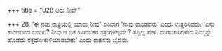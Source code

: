 +++
title = "028 ಆರು ನೀವ್"

+++
28. 'ಈ ನಡು ರಾತ್ರಿಯಲ್ಲಿ ಯಾರು ನೀವು'  ಎಂದಾಗ 'ನಾವು ಪಾಂಡವರು' ಎಂದು ಉತ್ತರಿಸಿದರು. 'ಏನು ಕಾರಣದಿಂದ ಬಂದಿರಿ? ನೀವು ಆ ಬಕ ಹಿಡಿಂಬಕರ ಶತ್ರುಗಳಲ್ಲವೇ ? ತಪ್ಪಿಲ್ಲ ಹೇಳಿ. ದುರಾಚಾರಿಗಳಾದ ನಿಮ್ಮನ್ನು ಹೊಡೆದು  ರಕ್ತದೋಕುಳಿಯಾಡಬೇಕು'  ಎಂದು ರಾಕ್ಷಸನು ಬೈದನು.